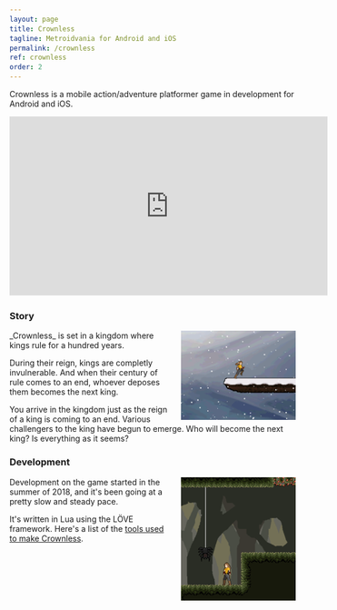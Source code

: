 ```yaml
---
layout: page
title: Crownless
tagline: Metroidvania for Android and iOS
permalink: /crownless
ref: crownless
order: 2
---
```


Crownless is a mobile action/adventure platformer game in development for Android and iOS.<br/>

<p align="center">
<iframe width="560" height="315" src="https://www.youtube.com/embed/_pgQOT84oTQ" title="YouTube video player" frameborder="0" allow="accelerometer; autoplay; clipboard-write; encrypted-media; gyroscope; picture-in-picture" allowfullscreen></iframe>
</p>


### Story
<img src="/assets/blog_images/crownless_snowRun.gif" style="float:right; padding-left:15px" width="40%" />
_Crownless_ is set in a kingdom where kings rule for a hundred years.

During their reign, kings are completly invulnerable. And when their century of rule comes to an end, whoever deposes them becomes the next king.

You arrive in the kingdom just as the reign of a king is coming to an end. Various challengers to the king have begun to emerge. Who will become the next king? Is everything as it seems?

### Development

<img src="/assets/blog_images/crownless_spider.gif" style="float:right; padding-left:15px" width="40%" />

Development on the game started in the summer of 2018, and it's been going at a pretty slow and steady pace.

It's written in Lua using the LÖVE framework. Here's a list of the [tools used to make Crownless](/blog/tools-used-to-make-crownless).

<br/>
<br/>
<br/>
<br/>
<br/>
<br/>
